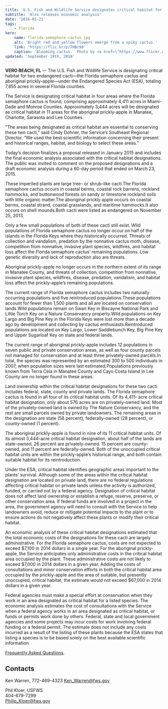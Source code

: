 ```yaml
---
title: 'U.S. Fish and Wildlife Service designates critical habitat for two south Florida cacti'
subtitle: 'Also releases economic analysis'
date: '2016-01-21'
tags:
    - Florida
hero:
    name: florida-semaphore-cactus.jpg
    alt: 'Bright red and yellow flowers emerge from a spiky cactus.'
    link: 'https://flic.kr/p/7HBz98'
    caption: 'Blooming cactus.  Photo by <a href=\"https://www.flickr.com/photos/wiredwitch/\" target=\"_blank\">Ketzirah Lesser</a>, <a href=\"https://creativecommons.org/licenses/by-sa/2.0/\" target=\"_blank\">CC BY-SA 2.0</a>.'
updated: 'September 19th, 2018'
---
```


**VERO BEACH, FL** &mdash; The U.S. Fish and Wildlife Service is designating critical habitat for two endangered cacti—the Florida semaphore cactus and aboriginal prickly-apple—under the Endangered Species Act (ESA), totaling 7,855 acres in several Florida counties.

The Service is designating critical habitat in four areas where the Florida semaphore cactus is found, comprising approximately 4,411 acres in Miami-Dade and Monroe Counties.  Approximately 3,444 acres will be designated as critical habitat in 11 areas for the aboriginal prickly-apple in Manatee, Charlotte, Sarasota and Lee Counties.  

“The areas being designated as critical habitat are essential to conserving these two cacti,” said Cindy Dohner, the Service’s Southeast Regional Director.  “We used the best scientific information concerning their present and historical ranges, habitat, and biology to select these areas.”

Today’s decision finalizes a proposal released in January 2015 and includes the final economic analysis associated with the critical habitat designations. The public was invited to comment on the proposed designations and a draft economic analysis during a 60-day period that ended on March 23, 2015.

These imperiled plants are large tree- or shrub-like cacti.The Florida semaphore cactus occurs in coastal berms, coastal rock barrens, rockland hammocks, and buttonwood forests on sandy or limestone rockland soils with little organic matter.The aboriginal prickly apple occurs on coastal berms, coastal strand, coastal grasslands, and maritime hammocks.It also occurs on shell mounds.Both cacti were listed as endangered on November 25, 2013.

Only a few small populations of both of these cacti still exist.  Wild populations of Florida semaphore cactus no longer occur on half of the islands in the Florida Keys where they historically occurred.  Threats of collection and vandalism, predation by the nonnative cactus moth, disease, competition from nonnative, invasive plant species, wildfires, and habitat loss affect the Florida semaphore cactus’ remaining populations.  Low genetic diversity and lack of reproduction also are threats.

Aboriginal prickly-apple no longer occurs in the northern extent of its range in Manatee County, and threats of collection, competition from nonnative, invasive plant species, wildfires, disease, predation, vandalism, and habitat loss affect the prickly-apple’s remaining populations.

The current range of Florida semaphore cactus includes two naturally occurring populations and five reintroduced populations.These populations account for fewer than 1,500 plants and all are located on conservation lands.Wild populations remain on Swan Key in Biscayne National Park and Little Torch Key on a Nature Conservancy property.Wild populations on Key Largo and Big Pine Key in the Florida Keys were lost more than a decade ago by development and collecting by cactus enthusiasts.Reintroduced populations are located on Key Largo, Lower Saddlebunch Key, Big Pine Key and Upper Sugarloaf Key on state and federal lands.

The current range of aboriginal prickly-apple includes 12 populations in seven public and private conservation areas, as well as four county parcels not managed for conservation and at least three privately-owned parcels.In total, the species was represented by an estimated 300 to 500 individuals in 2007, when population sizes were last estimated.Populations previously known from Terra Ceia in Manatee County and Cayo Costa Island in Lee County are no longer found in these areas.

Land ownership within the critical habitat designations for these two cacti includes federal, state, county and private lands.  The Florida semaphore cactus is found in all four of its critical habitat units.  Of its 4,411- acre critical habitat designation, only about 576 acres are on privately-owned land.  Most of the privately-owned land is owned by The Nature Conservancy, and the rest are small parcels owned by private landowners.  The remaining areas in the designation are state (58 percent), federally-owned (28 percent), or county-owned (1 percent).

The aboriginal prickly-apple is found in nine of its 11 critical habitat units.  Of its almost 3,444-acre critical habitat designation, about half of the lands are state-owned, 26 percent are privately-owned. 15 percent are county-owned, and 11 percent are federally-owned.  Both of the unoccupied critical habitat units are within the prickly-apple’s historical range, and both contain suitable habitat for its reintroduction.

Under the ESA, critical habitat identifies geographic areas important to the plants’ survival.  Although some of the areas within the critical habitat designation are located on private land, there are no federal regulations affecting critical habitat on private lands unless the activity is authorized, funded, or carried out by a federal agency.  Designation of critical habitat does not affect land ownership or establish a refuge, reserve, preserve, or other conservation area.  If federal funds are involved in a project in the area, the government agency will need to consult with the Service to help landowners avoid, reduce or mitigate potential impacts to the plant or to ensure actions do not negatively affect these plants or modify their critical habitat.

An economic analysis of these critical habitat designations estimated that the total economic costs of the designations for these cacti are largely administrative.  For the Florida semaphore cactus, costs are not expected to exceed $7,100 in 2014 dollars in a single year.  For the aboriginal prickly-apple, the Service anticipates only administrative costs in the critical habitat area occupied by the plant.  These administrative costs are not likely to exceed $7,000 in 2014 dollars in a given year.  Adding the costs of consultations and minor conservation efforts in both the critical habitat area occupied by the prickly-apple and the area of suitable, but presently unoccupied, critical habitat, the estimate would not exceed $67,000 in 2014 dollars in a given year.

Federal agencies must make a special effort at conservation when they work in an area designated as critical habitat for a listed species.  The economic analysis estimates the cost of consultations with the Service when a federal agency works in an area designated as critical habitat, or funds or permits work done by others.  Federal, state and local government agencies and some projects may incur costs for work involving federal funding or a federal permit.  The estimate does not include any costs incurred as a result of the listing of these plants because the ESA states that listing a species is to be based solely on the best available scientific information.

[Frequently Asked Questions](http://fws.gov/southeast/news/pdf/two-south-florida-cacti-faqs.pdf).

## Contacts

Ken Warren,  772-469-4323
Ken_Warren@fws.gov

Phil Kloer, USFWS  
404-679-7299  
[Philip_Kloer@fws.gov](mailto:Philip_Kloer@fws.gov)
